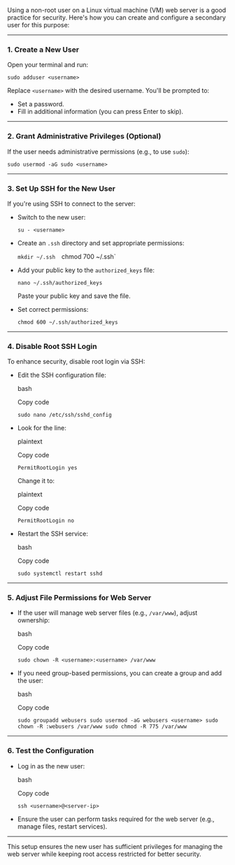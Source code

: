 Using a non-root user on a Linux virtual machine (VM) web server is a good practice for security. Here's how you can create and configure a secondary user for this purpose:

---

### 1. **Create a New User**

Open your terminal and run:

`sudo adduser <username>`

Replace `<username>` with the desired username. You'll be prompted to:

- Set a password.
- Fill in additional information (you can press Enter to skip).

---

### 2. **Grant Administrative Privileges (Optional)**

If the user needs administrative permissions (e.g., to use `sudo`):

`sudo usermod -aG sudo <username>`

---

### 3. **Set Up SSH for the New User**

If you're using SSH to connect to the server:

- Switch to the new user:

    `su - <username>`
    
- Create an `.ssh` directory and set appropriate permissions:
    
    `mkdir ~/.ssh 
    `chmod 700 ~/.ssh`
    
- Add your public key to the `authorized_keys` file:
    
    `nano ~/.ssh/authorized_keys`
    
    Paste your public key and save the file.
- Set correct permissions:
    
    `chmod 600 ~/.ssh/authorized_keys`
    

---

### 4. **Disable Root SSH Login**

To enhance security, disable root login via SSH:

- Edit the SSH configuration file:
    
    bash
    
    Copy code
    
    `sudo nano /etc/ssh/sshd_config`
    
- Look for the line:
    
    plaintext
    
    Copy code
    
    `PermitRootLogin yes`
    
    Change it to:
    
    plaintext
    
    Copy code
    
    `PermitRootLogin no`
    
- Restart the SSH service:
    
    bash
    
    Copy code
    
    `sudo systemctl restart sshd`
    

---

### 5. **Adjust File Permissions for Web Server**

- If the user will manage web server files (e.g., `/var/www`), adjust ownership:
    
    bash
    
    Copy code
    
    `sudo chown -R <username>:<username> /var/www`
    
- If you need group-based permissions, you can create a group and add the user:
    
    bash
    
    Copy code
    
    `sudo groupadd webusers sudo usermod -aG webusers <username> sudo chown -R :webusers /var/www sudo chmod -R 775 /var/www`
    

---

### 6. **Test the Configuration**

- Log in as the new user:
    
    bash
    
    Copy code
    
    `ssh <username>@<server-ip>`
    
- Ensure the user can perform tasks required for the web server (e.g., manage files, restart services).

---

This setup ensures the new user has sufficient privileges for managing the web server while keeping root access restricted for better security.